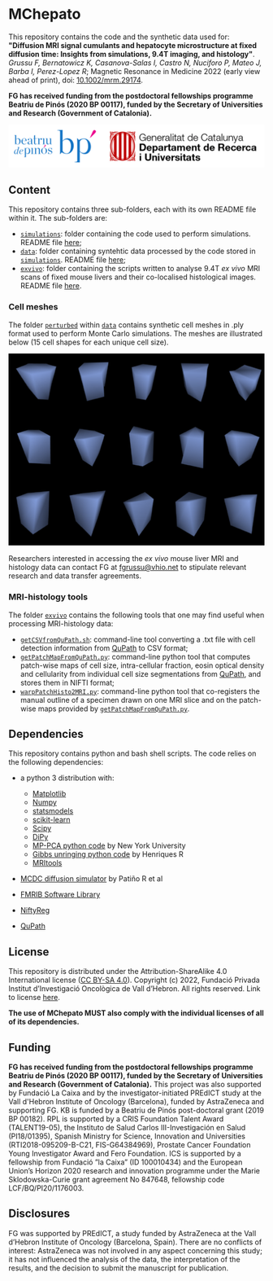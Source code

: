# MChepato
This repository contains the code and the synthetic data used for: **"Diffusion MRI signal cumulants and hepatocyte microstructure at fixed diffusion time: Insights from simulations, 9.4T imaging, and histology"**. *Grussu F, Bernatowicz K, Casanova-Salas I, Castro N, Nuciforo P, Mateo J, Barba I, Perez-Lopez R*; Magnetic Resonance in Medicine 2022 (early view ahead of print), doi: [10.1002/mrm.29174](https://doi.org/10.1002/mrm.29174).

**FG has received funding from the postdoctoral fellowships programme Beatriu de Pinós (2020 BP 00117), funded by the Secretary of Universities and Research (Government of Catalonia).**

![GenCatFund](https://github.com/fragrussu/MChepato/blob/main/funder.png)


## Content
This repository contains three sub-folders, each with its own README file within it. The sub-folders are:

* [`simulations`](https://github.com/fragrussu/MChepato/tree/main/simulations): folder containing the code used to perform simulations. README file [here](https://github.com/fragrussu/MChepato/blob/main/simulations/README.md);
* [`data`](https://github.com/fragrussu/MChepato/tree/main/data): folder containing syntehtic data processed by the code stored in [`simulations`](https://github.com/fragrussu/MChepato/tree/main/simulations). README file [here](https://github.com/fragrussu/MChepato/blob/main/data/README.md);
* [`exvivo`](https://github.com/fragrussu/MChepato/tree/main/exvivo): folder containing the scripts written to analyse 9.4T _ex vivo_ MRI scans of fixed mouse livers and their co-localised histological images. README file [here](https://github.com/fragrussu/MChepato/blob/main/exvivo/README.md).

### Cell meshes
The folder [`perturbed`](https://github.com/fragrussu/MChepato/tree/main/data/perturbed) within [`data`](https://github.com/fragrussu/MChepato/tree/main/data) contains synthetic cell meshes in .ply format used to perform Monte Carlo simulations. The meshes are illustrated below (15 cell shapes for each unique cell size).

<p align="center">
    <img src="https://github.com/fragrussu/MChepato/blob/main/cellmesh.png" width="700"> 
<p>
  
Researchers interested in accessing the _ex vivo_ mouse liver MRI and histology data can contact FG at [<fgrussu@vhio.net>](mailto:fgrussu@vhio.net) to stipulate relevant research and data transfer agreements.

### MRI-histology tools  
The folder [`exvivo`](https://github.com/fragrussu/MChepato/tree/main/exvivo) contains the following tools that one may find useful when processing MRI-histology data:
  * [`getCSVfromQuPath.sh`](https://github.com/fragrussu/MChepato/blob/main/exvivo/getCSVfromQuPath.sh): command-line tool converting a .txt file with cell detection information from [QuPath](https://qupath.github.io) to CSV format;
  * [`getPatchMapFromQuPath.py`](https://github.com/fragrussu/MChepato/blob/main/exvivo/getPatchMapFromQuPath.py): command-line python tool that computes patch-wise maps of cell size, intra-cellular fraction, eosin optical density and cellularity from individual cell size segmentations from [QuPath](https://qupath.github.io), and stores them in NIFTI format;
  * [`warpPatchHisto2MRI.py`](https://github.com/fragrussu/MChepato/blob/main/exvivo/warpPatchHisto2MRI.py): command-line python tool that co-registers the manual outline of a specimen drawn on one MRI slice and on the patch-wise maps provided by [`getPatchMapFromQuPath.py`](https://github.com/fragrussu/MChepato/blob/main/exvivo/getPatchMapFromQuPath.py).  


## Dependencies
This repository contains python and bash shell scripts. The code relies on the following dependencies:

* a python 3 distribution with:
   * [Matplotlib](https://matplotlib.org/stable/index.html)
   * [Numpy](https://numpy.org)
   * [statsmodels](https://www.statsmodels.org/stable/index.html)
   * [scikit-learn](https://scikit-learn.org/stable)
   * [Scipy](https://www.scipy.org)
   * [DiPy](https://dipy.org)
   * [MP-PCA python code](https://github.com/NYU-DiffusionMRI/mppca_denoise/blob/master/mpdenoise.py) by New York University
   * [Gibbs unringing python code](https://github.com/RafaelNH/gibbs-removal/blob/master/gibbs_removal.py) by Henriques R
   * [MRItools](https://github.com/fragrussu/MRItools)
   
* [MCDC diffusion simulator](https://github.com/jonhrafe/MCDC_Simulator_public) by Patiño R et al
* [FMRIB Software Library](https://fsl.fmrib.ox.ac.uk/fsl/fslwiki)
* [NiftyReg](http://cmictig.cs.ucl.ac.uk/wiki/index.php/NiftyReg)
* [QuPath](https://qupath.github.io)  
  
## License
This repository is distributed under the Attribution-ShareAlike 4.0 International license ([CC BY-SA 4.0](https://creativecommons.org/licenses/by-sa/4.0/)). Copyright (c) 2022, Fundació Privada Institut d’Investigació Oncològica de Vall d’Hebron. All rights reserved. Link to license [here](https://github.com/fragrussu/MChepato/blob/main/LICENSE.txt). 

**The use of MChepato MUST also comply with the individual licenses of all of its dependencies.**

  
## Funding
**FG has received funding from the postdoctoral fellowships programme Beatriu de Pinós (2020 BP 00117), funded by the Secretary of Universities and Research (Government of Catalonia).** This project was also supported by Fundació La Caixa and by the investigator-initiated PREdICT study at the Vall d'Hebron Institute of Oncology (Barcelona), funded by AstraZeneca and supporting FG. KB is funded by a Beatriu de Pinós post-doctoral grant (2019 BP 00182). RPL is supported by a CRIS Foundation Talent Award (TALENT19-05), the Instituto de Salud Carlos III-Investigación en Salud (PI18/01395), Spanish Ministry for Science, Innovation and Universities (RTI2018-095209-B-C21, FIS-G64384969), Prostate Cancer Foundation Young Investigator Award and Fero Foundation. ICS is supported by a fellowship from Fundació ”la Caixa” (ID 100010434) and the European Union’s Horizon 2020 research and innovation programme under the Marie Sklodowska-Curie grant agreement No 847648, fellowship code LCF/BQ/PI20/1176003.

  
## Disclosures 
FG was supported by PREdICT, a study funded by AstraZeneca at the Vall d’Hebron Institute of Oncology (Barcelona, Spain). There are no conflicts of interest: AstraZeneca was not involved in any aspect concerning this study; it has not influenced the analysis of the data, the interpretation of the results, and the decision to submit the manuscript for publication.

